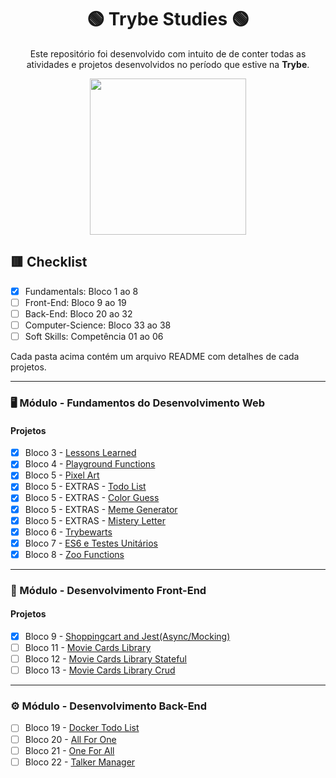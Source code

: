 <div align=center>

# 🟢 Trybe Studies 🟢

Este repositório foi desenvolvido com intuito de de conter todas as atividades e projetos desenvolvidos no período que estive na <b>Trybe</b>.

<a href="https://www.betrybe.com/" target="_blank">
<img src="https://freecourse.betrybe.com/images/trybe-logo-e10dbaaa26462aa149b81a924b00df07.png?vsn=d" width="250px">
</a>

</div>

## 🟥 Checklist

- [x] Fundamentals: Bloco 1 ao 8 
- [ ] Front-End: Bloco 9 ao 19
- [ ] Back-End: Bloco 20 ao 32
- [ ] Computer-Science: Bloco 33 ao 38
- [ ] Soft Skills: Competência 01 ao 06

Cada pasta acima contém um arquivo README com detalhes de cada projetos.

* * *

### 🖥 Módulo - Fundamentos do Desenvolvimento Web

#### Projetos
- [x] Bloco 3 - [Lessons Learned](https://github.com/rafaelftourinho/trybe-projetos/tree/main/fundamentos/lessons_learned)
- [x] Bloco 4 - [Playground Functions](https://github.com/rafaelftourinho/trybe-projetos/tree/main/fundamentos/playground_functions)
- [x] Bloco 5 - [Pixel Art](https://github.com/rafaelftourinho/trybe-projetos/tree/main/fundamentos/pixels_art)  
- [x] Bloco 5 - EXTRAS - [Todo List](https://github.com/rafaelftourinho/trybe-projetos/tree/main/fundamentos/to_do_list) 
- [x] Bloco 5 - EXTRAS - [Color Guess](https://github.com/rafaelftourinho/trybe-projetos/tree/main/fundamentos/color_guess) 
- [x] Bloco 5 - EXTRAS - [Meme Generator](https://github.com/rafaelftourinho/trybe-projetos/tree/main/fundamentos/meme_generator) 
- [x] Bloco 5 - EXTRAS - [Mistery Letter](https://github.com/rafaelftourinho/trybe-projetos/tree/main/fundamentos/mistery_letter) 
- [x] Bloco 6 - [Trybewarts](https://github.com/rafaelftourinho/trybe-projetos/tree/main/fundamentos/trybewarts) 
- [x] Bloco 7 - [ES6 e Testes Unitários](https://github.com/rafaelftourinho/trybe-projetos/tree/main/fundamentos/unit_tests) 
- [x] Bloco 8 - [Zoo Functions](https://github.com/rafaelftourinho/trybe-projetos/tree/main/fundamentos/zoo_functions) 

---

### 🧩 Módulo - Desenvolvimento Front-End

#### Projetos

- [x] Bloco 9 - [Shoppingcart and Jest(Async/Mocking)](https://github.com/rafaelftourinho/trybe-projetos/tree/main/frontend/shopping_cart) 
- [ ] Bloco 11 - [Movie Cards Library]() 
- [ ] Bloco 12 - [Movie Cards Library Stateful]() 
- [ ] Bloco 13 - [Movie Cards Library Crud]() 

---

### ⚙️ Módulo - Desenvolvimento Back-End

- [ ] Bloco 19 - [Docker Todo List]() 
- [ ] Bloco 20 - [All For One]() 
- [ ] Bloco 21 - [One For All]() 
- [ ] Bloco 22 - [Talker Manager]() 
